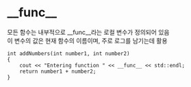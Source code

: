 # \_\_func__

모든 함수는 내부적으로 __func__라는 로컬 변수가 정의되어 있음   
이 변수의 값은 현재 함수의 이름이며, 주로 로그를 남기는데 활용

    int addNumbers(int number1, int number2)
    {
        cout << "Entering function " << __func__ << std::endl;
        return number1 + number2;
    }
